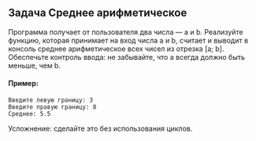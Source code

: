 ## Задача Среднее арифметическое
Программа получает от пользователя два числа — a и b.
Реализуйте функцию, которая принимает на вход числа a и b, считает и выводит в
консоль среднее арифметическое всех чисел из отрезка [a; b].
Обеспечьте контроль ввода: не забывайте, что а всегда должно быть меньше, чем b.
#### Пример:
```
Введите левую границу: 3
Введите правую границу: 8
Среднее: 5.5
```
Усложнение: сделайте это без использования циклов.